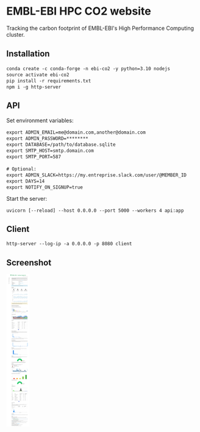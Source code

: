 # EMBL-EBI HPC CO2 website

Tracking the carbon footprint of EMBL-EBI's High Performance Computing cluster.

## Installation

```shell
conda create -c conda-forge -n ebi-co2 -y python=3.10 nodejs
source activate ebi-co2
pip install -r requirements.txt
npm i -g http-server
```

## API

Set environment variables:

```shell
export ADMIN_EMAIL=me@domain.com,another@domain.com
export ADMIN_PASSWORD=********
export DATABASE=/path/to/database.sqlite
export SMTP_HOST=smtp.domain.com
export SMTP_PORT=587

# Optional:
export ADMIN_SLACK=https://my.entreprise.slack.com/user/@MEMBER_ID
export DAYS=14
export NOTIFY_ON_SIGNUP=true
```

Start the server:

```shell
uvicorn [--reload] --host 0.0.0.0 --port 5000 --workers 4 api:app
```

## Client

```shell
http-server --log-ip -a 0.0.0.0 -p 8080 client
```

## Screenshot

<a href="https://raw.githubusercontent.com/matthiasblum/embl-ebi-hpc-co2-website/main/embl-ebi-carbon-footprint.png"><img src="embl-ebi-carbon-footprint.png" alt="Screenshot of dashboard" height="400"/></a>
